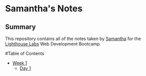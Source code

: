# Samantha's Notes

## Summary

This repository contains all of the notes taken by [Samantha](https://github.com/samanthakania) for the [Lighthouse Labs](https://lighthouselabs.ca) Web Development Bootcamp.

#Table of Contents
* [Week 1](/Week_1)
  * [Day 1](/Week_1/Day_1)